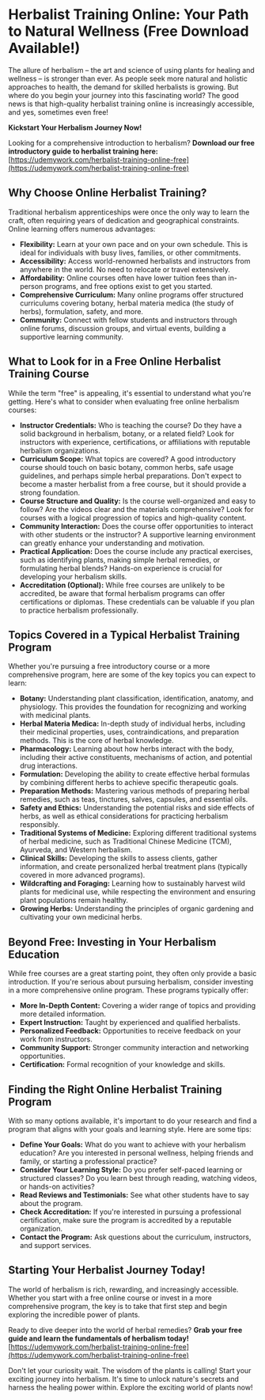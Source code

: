 # Herbalist Training Online: Your Path to Natural Wellness (Free Download Available!)

The allure of herbalism – the art and science of using plants for healing and wellness – is stronger than ever. As people seek more natural and holistic approaches to health, the demand for skilled herbalists is growing.  But where do you begin your journey into this fascinating world?  The good news is that high-quality herbalist training online is increasingly accessible, and yes, sometimes even free!

**Kickstart Your Herbalism Journey Now!**

Looking for a comprehensive introduction to herbalism?  **Download our free introductory guide to herbalist training here:** [https://udemywork.com/herbalist-training-online-free](https://udemywork.com/herbalist-training-online-free)

## Why Choose Online Herbalist Training?

Traditional herbalism apprenticeships were once the only way to learn the craft, often requiring years of dedication and geographical constraints. Online learning offers numerous advantages:

*   **Flexibility:** Learn at your own pace and on your own schedule.  This is ideal for individuals with busy lives, families, or other commitments.
*   **Accessibility:** Access world-renowned herbalists and instructors from anywhere in the world.  No need to relocate or travel extensively.
*   **Affordability:** Online courses often have lower tuition fees than in-person programs, and free options exist to get you started.
*   **Comprehensive Curriculum:** Many online programs offer structured curriculums covering botany, herbal materia medica (the study of herbs), formulation, safety, and more.
*   **Community:** Connect with fellow students and instructors through online forums, discussion groups, and virtual events, building a supportive learning community.

## What to Look for in a Free Online Herbalist Training Course

While the term "free" is appealing, it's essential to understand what you're getting.  Here's what to consider when evaluating free online herbalism courses:

*   **Instructor Credentials:**  Who is teaching the course?  Do they have a solid background in herbalism, botany, or a related field? Look for instructors with experience, certifications, or affiliations with reputable herbalism organizations.
*   **Curriculum Scope:**  What topics are covered? A good introductory course should touch on basic botany, common herbs, safe usage guidelines, and perhaps simple herbal preparations.  Don't expect to become a master herbalist from a free course, but it should provide a strong foundation.
*   **Course Structure and Quality:** Is the course well-organized and easy to follow? Are the videos clear and the materials comprehensive? Look for courses with a logical progression of topics and high-quality content.
*   **Community Interaction:**  Does the course offer opportunities to interact with other students or the instructor?  A supportive learning environment can greatly enhance your understanding and motivation.
*   **Practical Application:** Does the course include any practical exercises, such as identifying plants, making simple herbal remedies, or formulating herbal blends? Hands-on experience is crucial for developing your herbalism skills.
*   **Accreditation (Optional):** While free courses are unlikely to be accredited, be aware that formal herbalism programs can offer certifications or diplomas.  These credentials can be valuable if you plan to practice herbalism professionally.

## Topics Covered in a Typical Herbalist Training Program

Whether you're pursuing a free introductory course or a more comprehensive program, here are some of the key topics you can expect to learn:

*   **Botany:** Understanding plant classification, identification, anatomy, and physiology.  This provides the foundation for recognizing and working with medicinal plants.
*   **Herbal Materia Medica:** In-depth study of individual herbs, including their medicinal properties, uses, contraindications, and preparation methods.  This is the core of herbal knowledge.
*   **Pharmacology:**  Learning about how herbs interact with the body, including their active constituents, mechanisms of action, and potential drug interactions.
*   **Formulation:**  Developing the ability to create effective herbal formulas by combining different herbs to achieve specific therapeutic goals.
*   **Preparation Methods:** Mastering various methods of preparing herbal remedies, such as teas, tinctures, salves, capsules, and essential oils.
*   **Safety and Ethics:**  Understanding the potential risks and side effects of herbs, as well as ethical considerations for practicing herbalism responsibly.
*   **Traditional Systems of Medicine:** Exploring different traditional systems of herbal medicine, such as Traditional Chinese Medicine (TCM), Ayurveda, and Western herbalism.
*   **Clinical Skills:**  Developing the skills to assess clients, gather information, and create personalized herbal treatment plans (typically covered in more advanced programs).
*   **Wildcrafting and Foraging:**  Learning how to sustainably harvest wild plants for medicinal use, while respecting the environment and ensuring plant populations remain healthy.
*   **Growing Herbs:**  Understanding the principles of organic gardening and cultivating your own medicinal herbs.

## Beyond Free: Investing in Your Herbalism Education

While free courses are a great starting point, they often only provide a basic introduction.  If you're serious about pursuing herbalism, consider investing in a more comprehensive online program.  These programs typically offer:

*   **More In-Depth Content:**  Covering a wider range of topics and providing more detailed information.
*   **Expert Instruction:**  Taught by experienced and qualified herbalists.
*   **Personalized Feedback:**  Opportunities to receive feedback on your work from instructors.
*   **Community Support:**  Stronger community interaction and networking opportunities.
*   **Certification:**  Formal recognition of your knowledge and skills.

## Finding the Right Online Herbalist Training Program

With so many options available, it's important to do your research and find a program that aligns with your goals and learning style. Here are some tips:

*   **Define Your Goals:**  What do you want to achieve with your herbalism education?  Are you interested in personal wellness, helping friends and family, or starting a professional practice?
*   **Consider Your Learning Style:**  Do you prefer self-paced learning or structured classes?  Do you learn best through reading, watching videos, or hands-on activities?
*   **Read Reviews and Testimonials:**  See what other students have to say about the program.
*   **Check Accreditation:**  If you're interested in pursuing a professional certification, make sure the program is accredited by a reputable organization.
*   **Contact the Program:**  Ask questions about the curriculum, instructors, and support services.

## Starting Your Herbalist Journey Today!

The world of herbalism is rich, rewarding, and increasingly accessible.  Whether you start with a free online course or invest in a more comprehensive program, the key is to take that first step and begin exploring the incredible power of plants.

Ready to dive deeper into the world of herbal remedies? **Grab your free guide and learn the fundamentals of herbalism today!** [https://udemywork.com/herbalist-training-online-free](https://udemywork.com/herbalist-training-online-free)

Don't let your curiosity wait. The wisdom of the plants is calling! Start your exciting journey into herbalism. It's time to unlock nature's secrets and harness the healing power within. Explore the exciting world of plants now!
